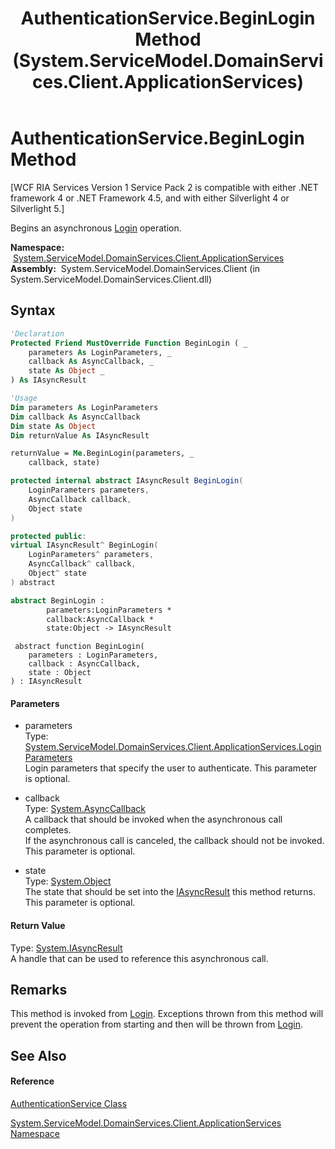 ﻿---
title: AuthenticationService.BeginLogin Method  (System.ServiceModel.DomainServices.Client.ApplicationServices)
TOCTitle: BeginLogin Method
ms:assetid: M:System.ServiceModel.DomainServices.Client.ApplicationServices.AuthenticationService.BeginLogin(System.ServiceModel.DomainServices.Client.ApplicationServices.LoginParameters,System.AsyncCallback,System.Object)
ms:mtpsurl: https://msdn.microsoft.com/en-us/library/system.servicemodel.domainservices.client.applicationservices.authenticationservice.beginlogin(v=VS.91)
ms:contentKeyID: 28899083
ms.date: 01/27/2012
mtps_version: v=VS.91
f1_keywords:
- System.ServiceModel.DomainServices.Client.ApplicationServices.AuthenticationService.BeginLogin
dev_langs:
- CSharp
- JScript
- VB
- FSharp
- c++
api_location:
- System.ServiceModel.DomainServices.Client.dll
api_name:
- System.ServiceModel.DomainServices.Client.ApplicationServices.AuthenticationService.BeginLogin
api_type:
- Managed
topic_type:
- apiref
- kbSyntax
product_family_name: VS
ROBOTS: INDEX,FOLLOW
---

# AuthenticationService.BeginLogin Method

\[WCF RIA Services Version 1 Service Pack 2 is compatible with either .NET framework 4 or .NET Framework 4.5, and with either Silverlight 4 or Silverlight 5.\]

Begins an asynchronous [Login](ff457850\(v=vs.91\).md) operation.

**Namespace:**  [System.ServiceModel.DomainServices.Client.ApplicationServices](ff457765\(v=vs.91\).md)  
**Assembly:**  System.ServiceModel.DomainServices.Client (in System.ServiceModel.DomainServices.Client.dll)

## Syntax

``` vb
'Declaration
Protected Friend MustOverride Function BeginLogin ( _
    parameters As LoginParameters, _
    callback As AsyncCallback, _
    state As Object _
) As IAsyncResult
```

``` vb
'Usage
Dim parameters As LoginParameters
Dim callback As AsyncCallback
Dim state As Object
Dim returnValue As IAsyncResult

returnValue = Me.BeginLogin(parameters, _
    callback, state)
```

``` csharp
protected internal abstract IAsyncResult BeginLogin(
    LoginParameters parameters,
    AsyncCallback callback,
    Object state
)
```

``` c++
protected public:
virtual IAsyncResult^ BeginLogin(
    LoginParameters^ parameters, 
    AsyncCallback^ callback, 
    Object^ state
) abstract
```

``` fsharp
abstract BeginLogin : 
        parameters:LoginParameters * 
        callback:AsyncCallback * 
        state:Object -> IAsyncResult 
```

``` jscript
 abstract function BeginLogin(
    parameters : LoginParameters, 
    callback : AsyncCallback, 
    state : Object
) : IAsyncResult
```

#### Parameters

  - parameters  
    Type: [System.ServiceModel.DomainServices.Client.ApplicationServices.LoginParameters](ff457782\(v=vs.91\).md)  
    Login parameters that specify the user to authenticate. This parameter is optional.  

<!-- end list -->

  - callback  
    Type: [System.AsyncCallback](https://msdn.microsoft.com/en-us/library/ckbe7yh5)  
    A callback that should be invoked when the asynchronous call completes.  
    If the asynchronous call is canceled, the callback should not be invoked. This parameter is optional.  

<!-- end list -->

  - state  
    Type: [System.Object](https://msdn.microsoft.com/en-us/library/e5kfa45b)  
    The state that should be set into the [IAsyncResult](https://msdn.microsoft.com/en-us/library/ft8a6455) this method returns. This parameter is optional.  

#### Return Value

Type: [System.IAsyncResult](https://msdn.microsoft.com/en-us/library/ft8a6455)  
A handle that can be used to reference this asynchronous call.  

## Remarks

This method is invoked from [Login](ff457850\(v=vs.91\).md). Exceptions thrown from this method will prevent the operation from starting and then will be thrown from [Login](ff457850\(v=vs.91\).md).

## See Also

#### Reference

[AuthenticationService Class](ff457927\(v=vs.91\).md)

[System.ServiceModel.DomainServices.Client.ApplicationServices Namespace](ff457765\(v=vs.91\).md)

